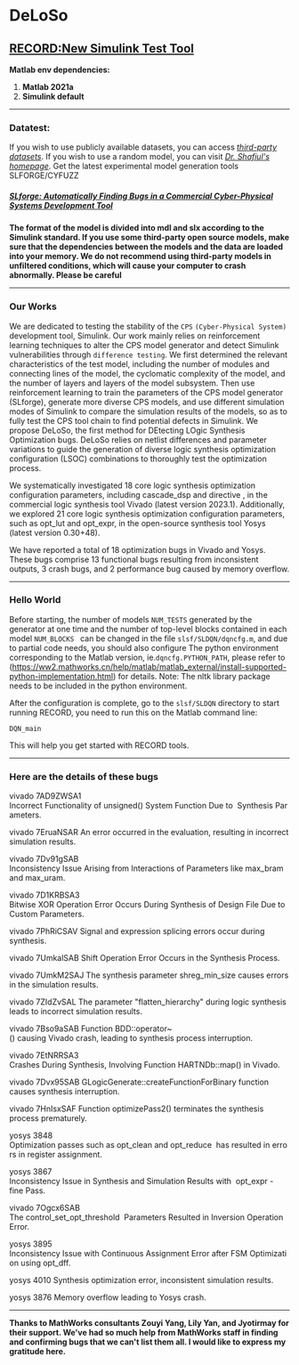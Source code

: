 # DeLoSo
## [RECORD:New Simulink Test Tool](https://github.com/Simulink-Testing-Code/RECORD.git)
**Matlab env dependencies:**
1. **Matlab 2021a**
2. **Simulink default**
***
### Datatest:
If you wish to use publicly available datasets, you can access *[third-party datasets](https://drive.google.com/drive/folders/173ik08oi3BCnPzjlZkHYhMAkp93zW-V4?usp=sharing)*. If you wish to use a random model, 
you can visit *[Dr. Shafiul's homepage](https://github.com/verivital/slsf_randgen/wiki)*. Get the latest experimental model generation tools SLFORGE/CYFUZZ

##### [SLforge: Automatically Finding Bugs in a Commercial Cyber-Physical Systems Development Tool](https://github.com/verivital/slsf_randgen/wiki#getting-slforge)
**The format of the model is divided into mdl and slx according to the Simulink standard. If you use some third-party open source models, make sure that the dependencies 
between the models and the data are loaded into your memory. We do not recommend using third-party models in unfiltered conditions, which will cause your computer
to crash abnormally. Please be careful**
***
### Our Works
We are dedicated to testing the stability of the `CPS` `(Cyber-Physical System)` development tool, Simulink. Our work mainly relies on reinforcement learning techniques to alter the CPS model generator and detect Simulink vulnerabilities through `difference testing`.
We first determined the relevant characteristics of the test model, including the number of modules and connecting lines of the model, the cyclomatic complexity of the model, and the number of layers and layers of the model subsystem. Then use reinforcement learning to train the parameters of the CPS model generator (SLforge), generate more diverse CPS models, and use different simulation modes of Simulink to compare the simulation results of the models, so as to fully test the CPS tool chain to find potential defects in Simulink.
We propose DeLoSo, the first method for DEtecting LOgic Synthesis Optimization bugs. DeLoSo relies on netlist differences and parameter variations to guide the generation of diverse logic synthesis optimization configuration (LSOC) combinations to thoroughly test the optimization process. 

We systematically investigated 18 core logic synthesis optimization configuration parameters, including cascade_dsp and directive , in the commercial logic synthesis tool Vivado (latest version 2023.1). Additionally, we explored 21 core logic synthesis optimization configuration parameters, such as opt_lut and opt_expr, in the open-source synthesis tool Yosys (latest version 0.30+48).

We have reported a total of 18 optimization bugs in Vivado and Yosys. These bugs comprise 13 functional bugs resulting from inconsistent outputs, 3 crash bugs, and 2 performance bug caused by memory overflow.
***
### Hello World
Before starting, the number of models ```NUM_TESTS``` generated by the generator at one time and the number of top-level blocks contained in each model ```NUM_BLOCKS ``` can be changed in the file ```slsf/SLDQN/dqncfg.m```, and due to partial code needs, you should also configure The python environment corresponding to the Matlab version, ie.```dqncfg.PYTHON_PATH```, please refer to (https://ww2.mathworks.cn/help/matlab/matlab_external/install-supported-python-implementation.html) for details. Note: The nltk library package needs to be included in the python environment.

After the configuration is complete, go to the `slsf/SLDQN` directory to start running RECORD, you need to run this on the Matlab command line:

````DQN_main````

This will help you get started with RECORD tools.

***

### Here are the details of these bugs

vivado	7AD9ZWSA1	 Incorrect Functionality of unsigned() System Function Due to  Synthesis Parameters.

vivado	7EruaNSAR  An error occurred in the evaluation, resulting in incorrect simulation results.

vivado	7Dv91gSAB	 Inconsistency Issue Arising from Interactions of Parameters like max_bram and max_uram.

vivado	7D1KRBSA3	 Bitwise XOR Operation Error Occurs During Synthesis of Design File Due to Custom Parameters.

vivado	7PhRiCSAV	 Signal and expression splicing errors occur during synthesis.

vivado	7UmkalSAB	 Shift Operation Error Occurs in the Synthesis Process.

vivado	7UmkM2SAJ	 The synthesis parameter shreg_min_size causes errors in the simulation results.

vivado	7ZIdZvSAL	 The parameter "flatten_hierarchy" during logic synthesis leads to incorrect simulation results.

vivado	7Bso9aSAB	 Function BDD::operator~() causing Vivado crash, leading to synthesis process interruption.

vivado	7EtNRRSA3	 Crashes During Synthesis, Involving Function HARTNDb::map() in Vivado.

vivado	7Dvx95SAB	 GLogicGenerate::createFunctionForBinary function causes synthesis interruption.

vivado	7HnIsxSAF	 Function optimizePass2() terminates the synthesis process prematurely.

yosys	   3848	     Optimization passes such as opt_clean and opt_reduce  has resulted in errors in register assignment.

yosys	   3867	     Inconsistency Issue in Synthesis and Simulation Results with  opt_expr -fine Pass.

vivado	7Ogcx6SAB	 The control_set_opt_threshold  Parameters Resulted in Inversion Operation Error.

yosys	   3895	     Inconsistency Issue with Continuous Assignment Error after FSM Optimization using opt_dff.

yosys	   4010		   Synthesis optimization error, inconsistent simulation results.

yosys	   3876	     Memory overflow leading to Yosys crash.
***
**Thanks to MathWorks consultants Zouyi Yang, Lily Yan, and Jyotirmay for their support. We've had so much help from MathWorks staff in finding and confirming bugs that we can't list them all. I would like to express my gratitude here.**


